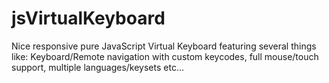 # jsVirtualKeyboard
Nice responsive pure JavaScript Virtual Keyboard featuring several things like: Keyboard/Remote navigation with custom keycodes, full mouse/touch support, multiple languages/keysets etc...
